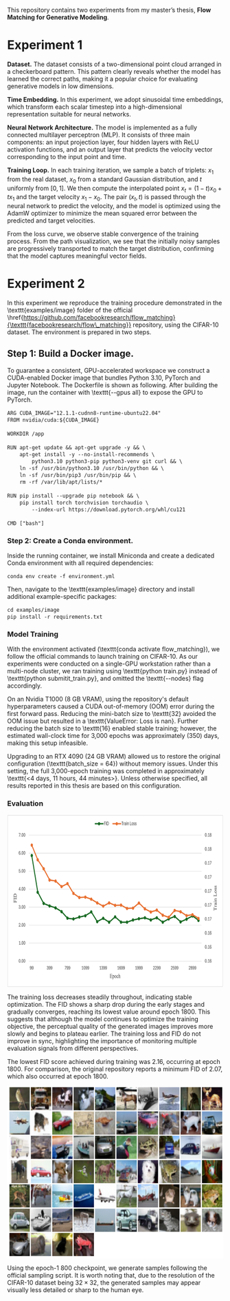 This repository contains two experiments from my master’s thesis, **Flow Matching for Generative Modeling**.

# Experiment 1

**Dataset.** The dataset consists of a two-dimensional point cloud arranged in a checkerboard pattern. This pattern clearly reveals whether the model has learned the correct paths, making it a popular choice for evaluating generative models in low dimensions.

**Time Embedding.** In this experiment, we adopt sinusoidal time embeddings, which transform each scalar timestep into a high-dimensional representation suitable for neural networks.

**Neural Network Architecture.** The model is implemented as a fully connected multilayer perceptron (MLP). It consists of three main components: an input projection layer, four hidden layers with ReLU activation functions, and an output layer that predicts the velocity vector corresponding to the input point and time. 

**Training Loop.** In each training iteration, we sample a batch of triplets: $x_1$ from the real dataset, $x_0$ from a standard Gaussian distribution, and $t$ uniformly from $[0, 1]$. We then compute the interpolated point $x_t = (1 - t)x_0 + t x_1$ and the target velocity $x_1 - x_0$. The pair $(x_t, t)$ is passed through the neural network to predict the velocity, and the model is optimized using the AdamW optimizer to minimize the mean squared error between the predicted and target velocities.

From the loss curve, we observe stable convergence of the training process. From the path visualization, we see that the initially noisy samples are progressively transported to match the target distribution, confirming that the model captures meaningful vector fields.

# Experiment 2
In this experiment we reproduce the training procedure demonstrated in the \texttt{examples/image} folder of the official \href{https://github.com/facebookresearch/flow_matching}{\texttt{facebookresearch/flow\_matching}} repository, using the CIFAR-10 dataset. The environment is prepared in two steps.

## Step 1: Build a Docker image.
To guarantee a consistent, GPU-accelerated workspace we construct a CUDA-enabled Docker image that bundles Python 3.10, PyTorch and Jupyter Notebook. The Dockerfile is shown as following. After building the image, run the container with \texttt{--gpus all} to expose the GPU to PyTorch.

```
ARG CUDA_IMAGE="12.1.1-cudnn8-runtime-ubuntu22.04"
FROM nvidia/cuda:${CUDA_IMAGE}

WORKDIR /app

RUN apt-get update && apt-get upgrade -y && \
    apt-get install -y --no-install-recommends \
        python3.10 python3-pip python3-venv git curl && \
    ln -sf /usr/bin/python3.10 /usr/bin/python && \
    ln -sf /usr/bin/pip3 /usr/bin/pip && \
    rm -rf /var/lib/apt/lists/*

RUN pip install --upgrade pip notebook && \
    pip install torch torchvision torchaudio \
        --index-url https://download.pytorch.org/whl/cu121

CMD ["bash"]
```

### Step 2: Create a Conda environment.
Inside the running container, we install Miniconda and create a dedicated Conda environment with all required dependencies:

```
conda env create -f environment.yml
```

Then, navigate to the \texttt{examples/image} directory and install additional example-specific packages:

```
cd examples/image
pip install -r requirements.txt
```
### Model Training 
With the environment activated (\texttt{conda activate flow\_matching}), we follow the official commands to launch training on CIFAR-10. As our experiments were conducted on a single-GPU workstation rather than a multi-node cluster, we ran training using \texttt{python train.py} instead of \texttt{python submitit\_train.py}, and omitted the \texttt{--nodes} flag accordingly.

On an Nvidia T1000 (8 GB VRAM), using the repository's default hyperparameters caused a CUDA out-of-memory (OOM) error during the first forward pass. Reducing the mini-batch size to \texttt{32} avoided the OOM issue but resulted in a \texttt{ValueError: Loss is nan}. Further reducing the batch size to \texttt{16} enabled stable training; however, the estimated wall-clock time for 3,000 epochs was approximately \(350\) days, making this setup infeasible.


Upgrading to an RTX 4090 (24 GB VRAM) allowed us to restore the original configuration (\texttt{batch\_size = 64}) without memory issues. Under this setting, the full 3,000-epoch training was completed in approximately \texttt{<4 days, 11 hours, 44 minutes>}. Unless otherwise specified, all results reported in this thesis are based on this configuration.

### Evaluation

<p align="center">
<img align="middle" src="./fid&loss.png" height="400" />
</p>

The training loss decreases steadily throughout, indicating stable optimization. The FID shows a sharp drop during the early stages and gradually converges, reaching its lowest value around epoch 1800. This suggests that although the model continues to optimize the training objective, the perceptual quality of the generated images improves more slowly and begins to plateau earlier. The training loss and FID do not improve in sync, highlighting the importance of monitoring multiple evaluation signals from different perspectives.


The lowest FID score achieved during training was 2.16, occurring at epoch 1800. For comparison, the original repository reports a minimum FID of 2.07, which also occurred at epoch 1800.

<p align="center">
<img align="middle" src="./samples.png" height="400" />
</p>

Using the epoch-1 800 checkpoint, we generate samples following the official sampling script. It is worth noting that, due to the resolution of the CIFAR-10 dataset being $32 \times 32$, the generated samples may appear visually less detailed or sharp to the human eye.
